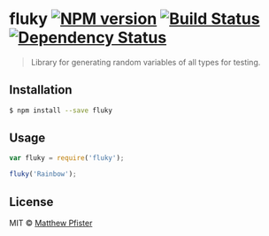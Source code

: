 # fluky [![NPM version][npm-image]][npm-url] [![Build Status][travis-image]][travis-url] [![Dependency Status][daviddm-image]][daviddm-url]
> Library for generating random variables of all types for testing.

## Installation

```sh
$ npm install --save fluky
```

## Usage

```js
var fluky = require('fluky');

fluky('Rainbow');
```
## License

MIT © [Matthew Pfister]()


[npm-image]: https://badge.fury.io/js/fluky.svg
[npm-url]: https://npmjs.org/package/fluky
[travis-image]: https://travis-ci.org/HerrPfister/fluky.svg?branch=master
[travis-url]: https://travis-ci.org/HerrPfister/fluky
[daviddm-image]: https://david-dm.org/HerrPfister/fluky.svg?theme=shields.io
[daviddm-url]: https://david-dm.org/HerrPfister/fluky

